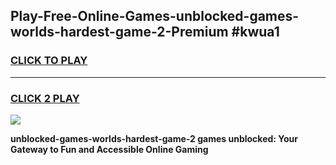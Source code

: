 
## Play-Free-Online-Games-unblocked-games-worlds-hardest-game-2-Premium #kwua1
<h3>
<a href="https://premium.freeplayer.one?title=unblocked-games-worlds-hardest-game-2&ref=8M">CLICK TO PLAY</a></h3>
<hr>

<h3>
<a href="https://premium.freeplayer.one?title=unblocked-games-worlds-hardest-game-2&ref=8M">CLICK 2 PLAY</a>
  
</h3>

<a href="https://premium.freeplayer.one?title=unblocked-games-worlds-hardest-game-2&ref=8M"><img src="https://clearcache.store/games.png"></a>


**unblocked-games-worlds-hardest-game-2 games unblocked: Your Gateway to Fun and Accessible Online Gaming**
